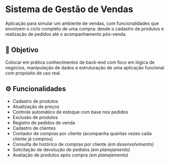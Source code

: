 # Sistema de Gestão de Vendas

Aplicação para simular um ambiente de vendas, com funcionalidades que envolvem o ciclo completo de uma compra: desde o cadastro de produtos e realização de pedidos até o acompanhamento pós-venda.

## 🎯 Objetivo

Colocar em prática conhecimentos de back-end com foco em lógica de negócios, manipulação de dados e estruturação de uma aplicação funcional com propósito de uso real.

## ⚙️ Funcionalidades

- Cadastro de produtos  
- Atualização de preços  
- Controle automático de estoque com base nos pedidos  
- Exclusão de produtos  
- Registro de pedidos de venda  
- Cadastro de clientes  
- Contador de compras por cliente (acompanha quantas vezes cada cliente já comprou)  
- Consulta de histórico de compras por cliente *(em desenvolvimento)*  
- Solicitação de devolução de pedidos *(em planejamento)*  
- Avaliação de produtos após compra *(em planejamento)*
